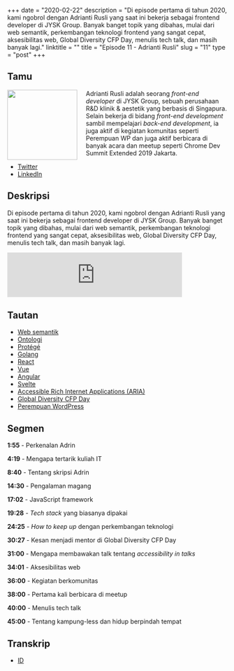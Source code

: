 +++
date = "2020-02-22"
description = "Di episode pertama di tahun 2020, kami ngobrol dengan Adrianti Rusli yang saat ini bekerja sebagai frontend developer di JYSK Group. Banyak banget topik yang dibahas, mulai dari web semantik, perkembangan teknologi frontend yang sangat cepat, aksesibilitas web, Global Diversity CFP Day, menulis tech talk, dan masih banyak lagi."
linktitle = ""
title = "Episode 11 - Adrianti Rusli"
slug = "11"
type = "post"
+++

## Tamu
<img style="float: left; width: 160px; margin-right: 20px;" src="/img/ep11.jpg">

Adrianti Rusli adalah seorang *front-end developer* di JYSK Group, sebuah perusahaan R&D klinik & aestetik yang berbasis di Singapura. Selain bekerja di bidang *front-end development* sambil mempelajari *back-end development*, ia juga aktif di kegiatan komunitas seperti Perempuan WP dan juga aktif berbicara di banyak acara dan meetup seperti Chrome Dev Summit Extended 2019 Jakarta.

- [Twitter](https://twitter.com/adriantirusli)
- [LinkedIn](https://www.linkedin.com/in/adrianti-rusli/)

## Deskripsi 
Di episode pertama di tahun 2020, kami ngobrol dengan Adrianti Rusli yang saat ini bekerja sebagai frontend developer di JYSK Group. Banyak banget topik yang dibahas, mulai dari web semantik, perkembangan teknologi frontend yang sangat cepat, aksesibilitas web, Global Diversity CFP Day, menulis tech talk, dan masih banyak lagi.

<iframe src="https://anchor.fm/kartini-teknologi/embed/episodes/Episode-11---Ngobrolin-tentang-front-end-development--accessibility--dan-GDCFP2020-bareng-Adrianti-Rusli-eb0cd5" height="102px" width="400px" frameborder="0" scrolling="no"></iframe>

## Tautan
- [Web semantik](https://en.wikipedia.org/wiki/Semantic_Web)
- [Ontologi](https://www.w3.org/standards/semanticweb/ontology)
- [Protégé](https://protege.stanford.edu/)
- [Golang](https://golang.org/)
- [React](https://reactjs.org/)
- [Vue](https://vuejs.org/)
- [Angular](https://angular.io/)
- [Svelte](https://svelte.dev/)
- [Accessible Rich Internet Applications (ARIA)](https://developer.mozilla.org/en-US/docs/Web/Accessibility/ARIA)
- [Global Diversity CFP Day](https://www.globaldiversitycfpday.com/)
- [Perempuan WordPress](https://twitter.com/perempuanwp)

## Segmen
**1:55** - Perkenalan Adrin

**4:19** - Mengapa tertarik kuliah IT

**8:40** - Tentang skripsi Adrin

**14:30** - Pengalaman magang

**17:02** - JavaScript framework

**19:28** - *Tech stack* yang biasanya dipakai

**24:25** - *How to keep up* dengan perkembangan teknologi

**30:27** - Kesan menjadi mentor di Global Diversity CFP Day

**31:00** - Mengapa membawakan talk tentang *accessibility in talks*

**34:01** - Aksesibilitas web

**36:00** - Kegiatan berkomunitas

**38:00** - Pertama kali berbicara di meetup

**40:00** - Menulis tech talk

**45:00** - Tentang kampung-less dan hidup berpindah tempat

## Transkrip
- [ID](transcript)
